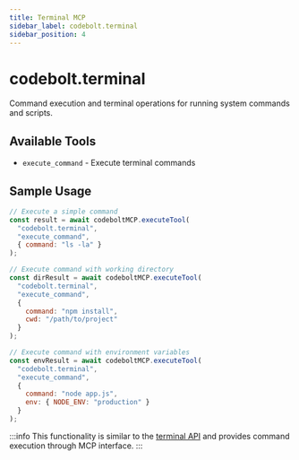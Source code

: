 ```yaml
---
title: Terminal MCP
sidebar_label: codebolt.terminal
sidebar_position: 4
---
```


# codebolt.terminal

Command execution and terminal operations for running system commands and scripts.

## Available Tools

- `execute_command` - Execute terminal commands

## Sample Usage

```javascript
// Execute a simple command
const result = await codeboltMCP.executeTool(
  "codebolt.terminal",
  "execute_command",
  { command: "ls -la" }
);

// Execute command with working directory
const dirResult = await codeboltMCP.executeTool(
  "codebolt.terminal",
  "execute_command",
  { 
    command: "npm install",
    cwd: "/path/to/project"
  }
);

// Execute command with environment variables
const envResult = await codeboltMCP.executeTool(
  "codebolt.terminal",
  "execute_command",
  { 
    command: "node app.js",
    env: { NODE_ENV: "production" }
  }
);
```

:::info
This functionality is similar to the [terminal API](/docs/api/apiaccess/terminal) and provides command execution through MCP interface.
::: 